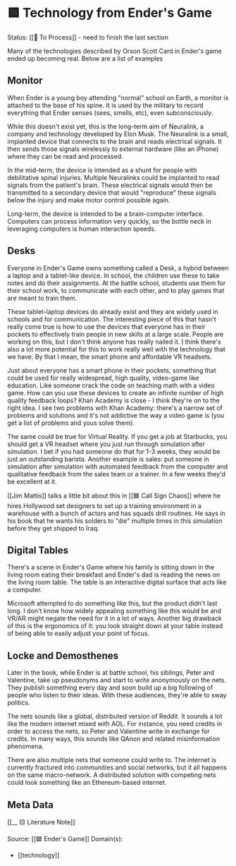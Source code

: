 # 🟨 Technology from Ender's Game

Status: [[📝 To Process]] - need to finish the last section

Many of the technologies described by Orson Scott Card in Ender's game ended up becoming real. Below are a list of examples

##  Monitor

When Ender is a young boy attending "normal" school on Earth, a monitor is attached to the base of his spine. It is used by the military to record everything that Ender senses (sees, smells, etc), even subconsciously.

While this doesn't exist yet, this is the long-term aim of Neuralink, a company and technology developed by Elon Musk. The Neuralink is a small, implanted device that connects to the brain and reads electrical signals. It then sends those signals wirelessly to external hardware (like an iPhone) where they can be read and processed.

In the mid-term, the device is intended as a shunt for people with debilitative  spinal injuries. Multiple Neuralinks could be implanted to read signals from the patient's brain. These electrical signals would then be transmitted to a secondary device that would "reproduce" these signals below the injury and make motor control possible again.

Long-term, the device is intended to be a brain-computer interface. Computers can process information very quickly, so the bottle neck in leveraging computers is human interaction speeds.

## Desks

Everyone in Ender's Game owns something called a Desk, a hybrid between a laptop and a tablet-like device. In school, the children use these to take notes and do their assignments. At the battle school, students use them for their school work, to communicate with each other, and to play games that are meant to train them.

These tablet-laptop devices do already exist and they are widely used in schools and for communication. The interesting piece of this that hasn't really come true is how to use the devices that everyone has in their pockets to effectively train people in new skills at a large scale. People are working on this, but I don't think anyone has really nailed it. I think there's also a lot more potential for this to work really well with the technology that we have. By that I mean, the smart phone and affordable VR headsets.

Just about everyone has a smart phone in their pockets, something that could be used for really widespread, high quality, video-game like education. Like someone crack the code on teaching math with a video game. How can you use these devices to create an infinite number of high quality feedback loops? Khan Academy is close - I think they're on to the right idea. I see two problems with Khan Academy: there's a narrow set of problems and solutions and it's not addictive the way a video game is (you get a list of problems and yous solve them).

The same could be true for Virtual Reality. If you get a job at Starbucks, you should get a VR headset where you just run through simulation after simulation. I bet if you had someone do that for 1-3 weeks, they would be just an outstanding barista. Another example is sales: put someone in simulation after simulation with automated feedback from the computer and qualitative feedback from the sales team or a trainer. In a few weeks they'd be excellent at it.

[[Jim Mattis]] talks a little bit about this in [[🟦 Call Sign Chaos]] where he hires Hollywood set designers to set up a training environment in a warehouse with a bunch of actors and has squads drill routines. He says in his book that he wants his solders to "die" multiple times in this simulation before they get shipped to Iraq.

## Digital Tables

There's a scene in Ender's Game where his family is sitting down in the living room eating their breakfast and Ender's dad is reading the news on the living room table. The table is an interactive digital surface that acts like a computer.

Microsoft attempted to do something like this, but the product didn't last long. I don't know how widely appealing something like this would be and VR/AR might negate the need for it in a lot of ways. Another big drawback of this is the ergonomics of it: you look straight down at your table instead of being able to easily adjust your point of focus.

## Locke and Demosthenes

Later in the book, while Ender is at battle school, his siblings, Peter and Valentine, take up pseudonyms and start to write anonymously on the nets. They publish something every day and soon build up a big following of people who listen to their ideas. With these audiences, they're able to sway politics.

The nets sounds like a global, distributed version of Reddit. It sounds a lot like the modern internet mixed with AOL. For instance, you need credits in order to access the nets, so Peter and Valentine write in exchange for credits. In many ways, this sounds like QAnon and related misinformation phenomena.

There are also multiple nets that someone could write to. The internet is currently fractured into communities and social networks, but it all happens on the same macro-network. A distributed solution with competing nets could look something like an Ethereum-based internet.


## Meta Data
[[__ 🟨 Literature Note]]

Source: [[🟦 Ender's Game]]
Domain(s):
- [[technology]]


